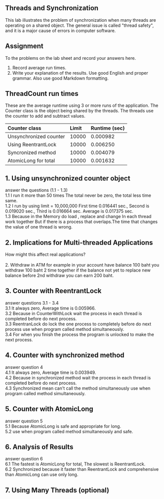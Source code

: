 ## Threads and Synchronization

This lab illustrates the problem of synchronization when many threads are operating on a shared object.  The general issue is called "thread safety", and it is a major cause of errors in computer software.

## Assignment

To the problems on the lab sheet and record your answers here.

1. Record average run times.
2. Write your explanation of the results.  Use good English and proper grammar.  Also use good Markdown formatting.

## ThreadCount run times

These are the average runtime using 3 or more runs of the application.
The Counter class is the object being shared by the threads.
The threads use the counter to add and subtract values.

| Counter class           | Limit              | Runtime (sec)   |
|:------------------------|:-------------------|-----------------|
| Unsynchronized counter  |      10000         |     0.000982    |
| Using ReentrantLock     |      10000         |     0.006250    |
| Syncronized method      |      10000         |     0.004079    |
| AtomicLong for total    |      10000         |     0.001632    |

## 1. Using unsynchronized counter object

answer the questions (1.1 - 1.3)
<br>1.1 I run it more than 50 times The total never be zero, the total less time same.
<br>1.2 I run by using limit = 10,000,000 First time 0.016441 sec., Second is 0.019020 sec., Third is 0.016664 sec. 
	Average is 0.017375 sec.
<br>1.3 Because in the Memory do load , replace and change In each thread work together But if there is a process that overlaps.The 	time that changes the value of one thread is wrong. 
## 2. Implications for Multi-threaded Applications

How might this affect real applications?  
<br>2. Withdraw in ATM for example in your account have balance 100 baht you withdraw 100 baht 2 time together if the balance not yet to replace new balance before 2nd withdraw you can earn 200 baht.

## 3. Counter with ReentrantLock

answer questions 3.1 - 3.4
<br>3.1 It always zero, Average time is 0.005966.
<br>3.2 Because in CounterWithLock wait the process in each thread is completed before do next process.
<br>3.3 ReentranLock do lock the one process to completely before do next process use when program called method simultaneously. 
<br>3.4 For when you finish the process the program is unlocked to make the next process.

## 4. Counter with synchronized method

answer question 4
<br>4.1 It always zero, Average time is 0.003949.
<br>4.2 Because in synchronized method wait the process in each thread is completed before do next process.
<br>4.3 Synchronized mean can't call the method simultaneously use when program called method simultaneously.


## 5. Counter with AtomicLong

answer question 5
<br>5.1 Because AtomicLong is safe and appropriate for long.
<br>5.2 use when program called method simultaneously and safe.

## 6. Analysis of Results

answer question 6
<br>6.1 The fastest is AtomicLong for total, The slowest is ReentrantLock.
<br>6.2 Synchronized because it faster than ReentrantLock and comprehensive than AtomicLong can use only long.


## 7. Using Many Threads (optional)

